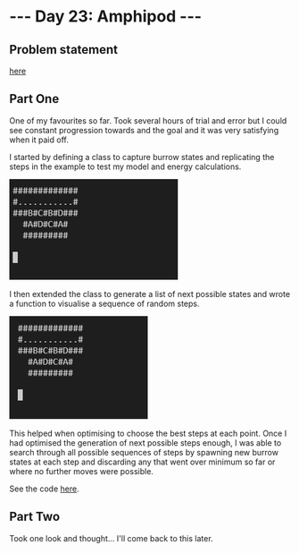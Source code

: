 # --- Day 23: Amphipod ---

## Problem statement

[here](https://adventofcode.com/2021/day/23)

## Part One

One of my favourites so far. Took several hours of trial and error but I could see constant progression towards and the goal and it was very satisfying when it paid off.

I started by defining a class to capture burrow states and replicating the steps in the example to test my model and energy calculations.

<img src="media/animated-steps.gif"></img>

I then extended the class to generate a list of next possible states and wrote a function to visualise a sequence of random steps.

<img src="media/random-steps.gif"></img>

This helped when optimising to choose the best steps at each point. Once I had optimised the generation of next possible steps enough, I was able to search through all possible sequences of steps by spawning new burrow states at each step and discarding any that went over minimum so far or where no further moves were possible.

See the code [here](solution-part-one.py).

## Part Two

Took one look and thought... I'll come back to this later.
